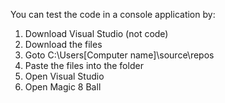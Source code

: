 You can test the code in a console application by:
1. Download Visual Studio (not code)
2. Download the files
3. Goto C:\Users\[Computer name]\source\repos
4. Paste the files into the folder
5. Open Visual Studio
6. Open Magic 8 Ball
